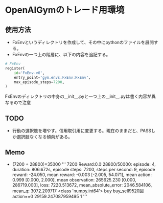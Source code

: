 # OpenAIGymのトレード用環境

## 使用方法
- FxEnvというディレクトリを作成して、その中にpythonのファイルを展開する。
- FxEnvの一つ上の階層に、以下の内容を追記する。
```python
# FxEnv
register(
    id='FxEnv-v0',
    entry_point='gym.envs.FxEnv:FxEnv',
    max_episode_steps=7200,
)
```

FxEnvのディレクトリの中身の__init__.pyと一つ上の__init__.pyは書く内容が異なるので注意

## TODO
- 行動の選択肢を増やす。信用取引用に変更する。現在のままだと、PASSしか選択肢なくなる傾向がある。

## Memo
- (7200 + 28800)=35000
'''
7200
Reward:0.0
 28800/50000: episode: 4, duration: 806.672s, episode steps: 7200, steps per second: 9, episode reward: -24.050, mean reward: -0.003 [-2.005, 54.071], mean action: 0.999 [0.000, 2.000], mean observation: 265625.230 [0.000, 289719.000], loss: 7220.513672, mean_absolute_error: 2046.584106, mean_q: 3072.209717
<class 'numpy.int64'>
buy
buy_sell9520回　action==0
29159.247087959495
1
'''
